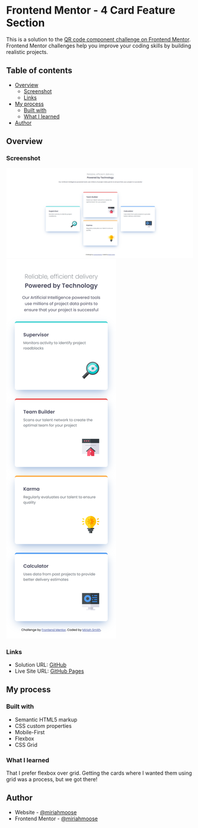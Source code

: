# Frontend Mentor - 4 Card Feature Section

This is a solution to the [QR code component challenge on Frontend Mentor](https://www.frontendmentor.io/challenges/qr-code-component-iux_sIO_H). Frontend Mentor challenges help you improve your coding skills by building realistic projects.

## Table of contents

- [Overview](#overview)
  - [Screenshot](#screenshot)
  - [Links](#links)
- [My process](#my-process)
  - [Built with](#built-with)
  - [What I learned](#what-i-learned)
- [Author](#author)

## Overview

### Screenshot

![Desktop](<./images/127.0.0.1_5500_index.html%20(2).png>)
![Mobile](<./images/127.0.0.1_5500_index.html(Samsung%20Galaxy%20S20%20Ultra)%20(1).png>)

### Links

- Solution URL: [GitHub](https://github.com/miriahmoose/ProductPreviewCard)
- Live Site URL: [GitHub Pages](https://miriahmoose.github.io/ProductPreviewCard/)

## My process

### Built with

- Semantic HTML5 markup
- CSS custom properties
- Mobile-First
- Flexbox
- CSS Grid

### What I learned

That I prefer flexbox over grid. Getting the cards where I wanted them using grid was a process, but we got there!

## Author

- Website - [@miriahmoose](https://github.com/miriahmoose)
- Frontend Mentor - [@miriahmoose](https://www.frontendmentor.io/profile/miriahmoose)

